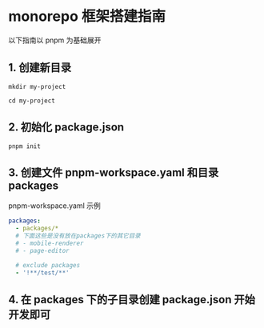 # monorepo 框架搭建指南

以下指南以 pnpm 为基础展开

## 1. 创建新目录

```shell
mkdir my-project

cd my-project
```

## 2. 初始化 package.json

```shell
pnpm init
```

## 3. 创建文件 pnpm-workspace.yaml 和目录 packages

pnpm-workspace.yaml 示例

```yaml
packages:
  - packages/*
  # 下面这些是没有放在packages下的其它目录
  # - mobile-renderer
  # - page-editor

  # exclude packages
  - '!**/test/**'
```

## 4. 在 packages 下的子目录创建 package.json 开始开发即可
